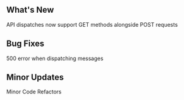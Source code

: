 ## What's New
API dispatches now support GET methods alongside POST requests

## Bug Fixes
500 error when dispatching messages

## Minor Updates
Minor Code Refactors 